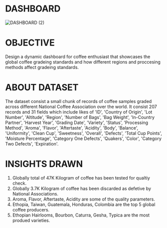# DASHBOARD
![DASHBOARD (2)](https://github.com/user-attachments/assets/278cf971-6b1f-424a-8361-9a684872f2e9)

# OBJECTIVE
Design a dynamic dashboard for coffee enthusiast that showcases the global coffee gradeing standards and how different regions and proccesing methods affect gradeing standards.
# ABOUT DATASET
The dataset consist a small chunk of records of coffee samples graded across different National Coffee Association over the world. It consist 207 records and 31 fields which include likes of 'ID', 'Country of Origin', 'Lot Number', 'Altitude', 'Region', 'Number of Bags', 'Bag Weight', 'In-Country Partner', 'Harvest Year', 'Grading Date', 'Variety', 'Status', 'Processing Method', 'Aroma', 'Flavor', 'Aftertaste', 'Acidity', 'Body', 'Balance', 'Uniformity', 'Clean Cup', 'Sweetness', 'Overall', 'Defects', 'Total Cup Points', 'Moisture Percentage', 'Category One Defects', 'Quakers', 'Color', 'Category Two Defects', 'Expiration'.

# INSIGHTS DRAWN
1. Globally total of 47K Kilogram of coffee has been tested for qualtiy check.
2. Globally 3.7K Kilogram of coffee has been discarded as defetive by National Associations.
3. Aroma, Flavor, Aftertaste, Acidity are some of the quality parameters.
4. Ethopia, Taiwan, Guatemala, Honduras, Colombia are the top 5 global coffee producers.
5. Ethopian Hairlooms, Bourbon, Caturra, Gesha, Typica are the most produed varieties.


